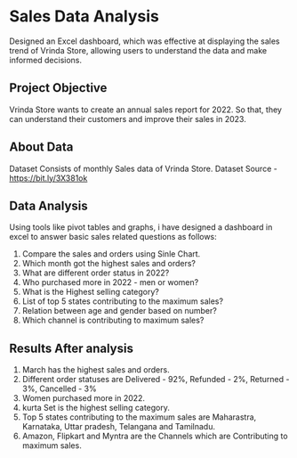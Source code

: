 # Sales Data Analysis
Designed an Excel dashboard, which was effective at displaying the sales trend of Vrinda Store, allowing users to understand the data and make informed decisions. 
## Project Objective
Vrinda Store wants to create an annual sales report for 2022. So that, they can understand their customers and improve their sales in 2023.
## About Data
Dataset Consists of monthly Sales data of Vrinda Store.
Dataset Source - https://bit.ly/3X381ok
## Data Analysis
Using tools like pivot tables and graphs, i have designed a dashboard in excel to answer basic sales related questions as follows:
1. Compare the sales and orders using Sinle Chart.
2. Which month got the highest sales and orders?
3. What are different order status in 2022?
4. Who purchased more in 2022 - men or women?
5. What is the Highest selling category?
6. List of top 5 states contributing to the maximum sales?
7. Relation between age and gender based on number?
8. Which channel is contributing to maximum sales?
## Results After analysis
1. March has the highest sales and orders.
2. Different order statuses are Delivered - 92%, Refunded - 2%, Returned - 3%, Cancelled - 3%
3. Women purchased more in 2022.
4. kurta Set is the highest selling category.
5. Top 5 states contributing to the maximum sales are Maharastra, Karnataka, Uttar pradesh, Telangana and Tamilnadu.
6. Amazon, Flipkart and Myntra are the Channels which are Contributing to maximum sales.
   

